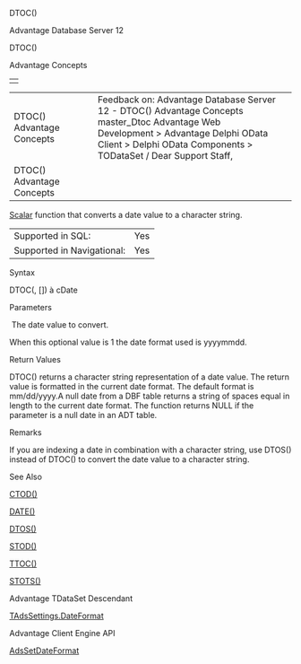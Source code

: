 DTOC()




Advantage Database Server 12  

DTOC()

Advantage Concepts

|  |
| --- |
|  |

|  |  |  |  |  |
| --- | --- | --- | --- | --- |
| DTOC()  Advantage Concepts |  |  | Feedback on: Advantage Database Server 12 - DTOC() Advantage Concepts master\_Dtoc Advantage Web Development > Advantage Delphi OData Client > Delphi OData Components > TODataSet / Dear Support Staff, |  |
| DTOC()  Advantage Concepts |  |  |  |  |

[Scalar](master_supported_scalar_functions.htm) function that converts a date value to a character string.

|  |  |
| --- | --- |
| Supported in SQL: | Yes |
| Supported in Navigational: | Yes |

Syntax

DTOC(<dDate>, [<nFormat>]) à cDate

Parameters

<dDate>  The date value to convert.

<nFormat> When this optional value is 1 the date format used is yyyymmdd.

Return Values

DTOC() returns a character string representation of a date value. The return value is formatted in the current date format. The default format is mm/dd/yyyy.A null date from a DBF table returns a string of spaces equal in length to the current date format. The function returns NULL if the parameter is a null date in an ADT table.

Remarks

If you are indexing a date in combination with a character string, use DTOS() instead of DTOC() to convert the date value to a character string.

See Also

[CTOD()](master_ctod.htm)

[DATE()](master_date.htm)

[DTOS()](master_dtos.htm)

[STOD()](master_stod.htm)

[TTOC()](master_ttoc.htm)

[STOTS()](master_stots.htm)

Advantage TDataSet Descendant

[TAdsSettings.DateFormat](ade_dateformat.htm)

Advantage Client Engine API

[AdsSetDateFormat](ace_adssetdateformat.htm)